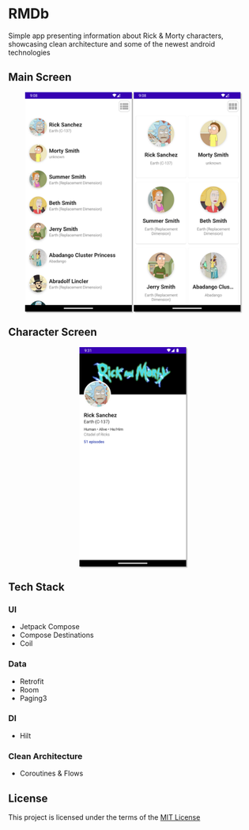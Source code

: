 # RMDb

<p> Simple app presenting information about Rick & Morty characters, showcasing clean architecture and some of the newest android technologies </p>


<h2>Main Screen</h2>

<p align="middle">
  <img src="screenshots/list.png" width="216" height="444" align="center" style="box-shadow: 2px 2px 2px #0005;">
  <img src="screenshots/grid.png" width="216" height="444" align="center" style="box-shadow: 2px 2px 2px #0005;">
</p>

<h2>Character Screen</h2>

<p align="middle">
  <img src="screenshots/character.png" width="216" height="444" align="center" style="box-shadow: 2px 2px 2px #0005;">
</p>

<h2>Tech Stack</h2>
<h3> UI </h3>
<ul> 
    <li> Jetpack Compose </li>
    <li> Compose Destinations </li>
    <li> Coil </li>
</ul> 

<h3> Data </h3>
<ul> 
    <li> Retrofit </li>
    <li> Room </li>
    <li> Paging3 </li>
</ul>

<h3> DI </h3>
<ul> 
    <li> Hilt </li>
</ul>

<h3> Clean Architecture </h3>
<ul> 
    <li> Coroutines & Flows </li>
</ul>

<h2>License</h2>
<p>
    This project is licensed under the terms of the 
        <a href="/LICENSE">MIT License</a>
</p>